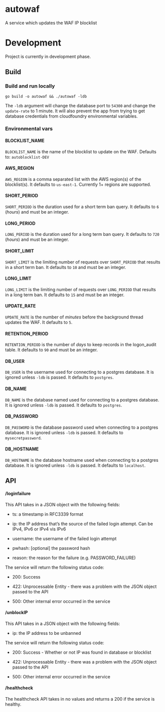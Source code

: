 # autowaf

A service which updates the WAF IP blocklist

# Development

Project is currently in development phase.

## Build
### Build and run locally

```shell
go build -o autowaf && ./autowaf -ldb
```
The `-ldb` argument will change the database port to `54300` and change the `update-rate` to 1 minute. It will also prevent the app from trying to get database credentials from cloudfoundry environmental variables.


### Environmental vars
#### BLOCKLIST_NAME
`BLOCKLIST_NAME` is the name of the blocklist to update on the WAF. Defaults to: `autoblocklist-DEV`

#### AWS_REGION
`AWS_REGION` is a comma separated list with the AWS region(s) of the blocklist(s). It defaults to `us-east-1`. Currently 1+ regions are supported.

#### SHORT_PERIOD
`SHORT_PERIOD` is the duration used for a short term ban query. It defaults to `6` (*hours*) and must be an integer.

#### LONG_PERIOD
`LONG_PERIOD` is the duration used for a long term ban query. It defaults to `720` (*hours*) and must be an integer.

#### SHORT_LIMIT
`SHORT_LIMIT` is the limiting number of requests over `SHORT_PERIOD` that results in a short term ban. It defaults to `10` and must be an integer.

#### LONG_LIMIT
`LONG_LIMIT` is the limiting number of requests over `LONG_PERIOD` that results in a long term ban. It defaults to `15` and must be an integer.

#### UPDATE_RATE
`UPDATE_RATE` is the number of *minutes* before the background thread updates the WAF. It defaults to `5`.

#### RETENTION_PERIOD
`RETENTION_PERIOD` is the number of *days* to keep records in the logon_audit table. It defaults to `90` and must be an integer.

#### DB_USER
`DB_USER` is the username used for connecting to a postgres database. It is ignored unless `-ldb` is passed. It defaults to `postgres`.

#### DB_NAME
`DB_NAME` is the database named used for connecting to a postgres database. It is ignored unless `-ldb` is passed. It defaults to `postgres`.

#### DB_PASSWORD
`DB_PASSWORD` is the database password used when connecting to a postgres database. It is ignored unless `-ldb` is passed. It defaults to `mysecretpassword`.

#### DB_HOSTNAME
`DB_HOSTNAME` is the database hostname used when connecting to a postgres database. It is ignored unless `-ldb` is passed. It defaults to `localhost`.

## API

#### /loginfailure
This API takes in a JSON object with the following fields:

* ts: a timestamp in RFC3339 format

* ip: the IP address that’s the source of the failed login attempt. Can be IPv4, IPv6 or IPv4 vis IPv6

* username: the username of the failed login attempt

* pwhash: [optional] the password hash

* reason: the reason for the failure (e.g. PASSWORD_FAILURE)

The service will return the following status code:

* 200: Success

* 422: Unprocessable Entity - there was a problem with the JSON object passed to the API

* 500: Other internal error occurred in the service

#### /unblockIP
This API takes in a JSON object with the following fields:

* ip: the IP address to be unbanned

The service will return the following status code:

* 200: Success - Whether or not IP was found in database or blocklist

* 422: Unprocessable Entity - there was a problem with the JSON object passed to the API

* 500: Other internal error occurred in the service

#### /healthcheck

The healthcheck API takes in no values and returns a 200 if the service is healthy.

